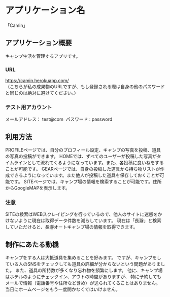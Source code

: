 # アプリケーション名
「Camin」

## アプリケーション概要
キャンプ生活を管理するアプリです。

### URL
<https://camin.herokuapp.com/>  
（こちらが私の成果物のURLですが、もし登録される際は自身の他のパスワードと同じのは絶対に避けてください。）

### テスト用アカウント
メールアドレス： test@com 
パスワード : password

## 利用方法
PROFILEページでは、自分のプロフィール設定、キャンプの写真を投稿、道具の写真の投稿ができます。
HOMEでは、ずべてのユーザーが投稿した写真がタイムラインとして流れてくるようになっています。また、各投稿に良いねをすることが可能です。
GEARページでは、自身の投稿した道具から持ち物リストが作成できるようになっています。また他人が投稿した道具を保存しておくことが可能です。
SITEページでは、キャンプ場の情報を検索することが可能です。住所からGoogleMAPを表示します。

### 注意
SITEの検索はWEBスクレイピングを行っているので、他人のサイトに迷惑をかけないように現在は取得データ件数を減らしています。
現在は「長瀞」と検索していただけると、長瀞オートキャンプ場の情報を取得できます。

## 制作にあたる動機
キャンプをする人は大抵道具を集めることを好みます。
ですが、キャンプをしている人のSNSをチェックしても道具の詳細が分からないという問題がありました。
また、道具の所持数が多くなり忘れ物を頻繁にします。
他に、キャンプ場はホテルのようにチェックイン、アウトの時間がありますが、
特に予約してもメールで情報（電話番号や住所など含め）が送られてくることはありません。
当日にホームページをもう一度開かなくてはいけません。




